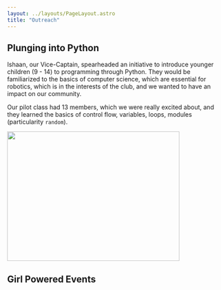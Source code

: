 ```yaml
---
layout: ../layouts/PageLayout.astro
title: "Outreach"
---
```


## Plunging into Python

Ishaan, our Vice-Captain, spearheaded an initiative to introduce younger children (9 - 14) to programming through Python. They would be familiarized to the basics of computer science, which are essential for robotics, which is in the interests of the club, and we wanted to have an impact on our community.

Our pilot class had 13 members, which we were really excited about, and they learned the basics of control flow, variables, loops, modules (particularity `random`).

<img  src="/assets/img/outreach/1.jpg"  width="400"  height="300"  alt="">

## Girl Powered Events

